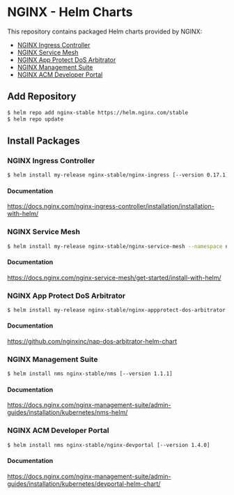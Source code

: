 # NGINX - Helm Charts

This repository contains packaged Helm charts provided by NGINX:

- [NGINX Ingress Controller](#nginx-ingress-controller)
- [NGINX Service Mesh](#nginx-service-mesh)
- [NGINX App Protect DoS Arbitrator](#nginx-app-protect-dos-arbitrator)
- [NGINX Management Suite](#nginx-management-suite)
- [NGINX ACM Developer Portal](#nginx-acm-developer-portal)


## Add Repository

```sh
$ helm repo add nginx-stable https://helm.nginx.com/stable
$ helm repo update
```

## Install Packages

### NGINX Ingress Controller

```sh
$ helm install my-release nginx-stable/nginx-ingress [--version 0.17.1]
```

#### Documentation

https://docs.nginx.com/nginx-ingress-controller/installation/installation-with-helm/

### NGINX Service Mesh

```sh
$ helm install my-release nginx-stable/nginx-service-mesh --namespace nginx-mesh --create-namespace
```

#### Documentation

https://docs.nginx.com/nginx-service-mesh/get-started/install-with-helm/

### NGINX App Protect DoS Arbitrator

```sh
$ helm install my-release nginx-stable/nginx-appprotect-dos-arbitrator [--version 0.1.0]
```

#### Documentation

https://github.com/nginxinc/nap-dos-arbitrator-helm-chart

### NGINX Management Suite

```sh
$ helm install nms nginx-stable/nms [--version 1.1.1]
```

#### Documentation

https://docs.nginx.com/nginx-management-suite/admin-guides/installation/kubernetes/nms-helm/

### NGINX ACM Developer Portal

```sh
$ helm install nms nginx-stable/nginx-devportal [--version 1.4.0]
```

#### Documentation

https://docs.nginx.com/nginx-management-suite/admin-guides/installation/kubernetes/devportal-helm-chart/
